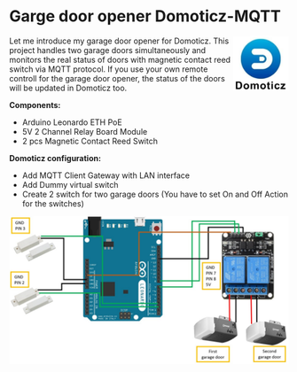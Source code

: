 # Garge door opener Domoticz-MQTT

<img align="right" width="100" src="pictures/Domoticz.png">

Let me introduce my garage door opener for Domoticz. This project handles two garage doors simultaneously and monitors the real status of doors with magnetic contact reed switch via MQTT protocol. If you use your own remote controll for the garage door opener, the status of the doors will be updated in Domoticz too.

**Components:**

- Arduino Leonardo ETH PoE
- 5V 2 Channel Relay Board Module
- 2 pcs Magnetic Contact Reed Switch

**Domoticz configuration:**

- Add MQTT Client Gateway with LAN interface
- Add Dummy virtual switch
- Create 2 switch for two garage doors (You have to set On and Off Action for the switches)

![](pictures/Garage_opener_wiring_diagram.png)
